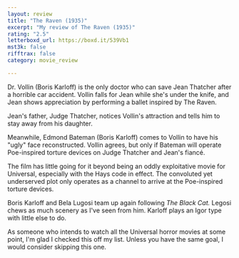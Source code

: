 ```yaml
---
layout: review
title: "The Raven (1935)"
excerpt: "My review of The Raven (1935)"
rating: "2.5"
letterboxd_url: https://boxd.it/539Vb1
mst3k: false
rifftrax: false
category: movie_review

---
```


Dr. Vollin (Boris Karloff) is the only doctor who can save Jean Thatcher after a horrible car accident. Vollin falls for Jean while she's under the knife, and Jean shows appreciation by performing a ballet inspired by The Raven.

Jean's father, Judge Thatcher, notices Vollin's attraction and tells him to stay away from his daughter.

Meanwhile, Edmond Bateman (Boris Karloff) comes to Vollin to have his "ugly" face reconstructed. Vollin agrees, but only if Bateman will operate Poe-inspired torture devices on Judge Thatcher and Jean's fiancé.

The film has little going for it beyond being an oddly exploitative movie for Universal, especially with the Hays code in effect. The convoluted yet underserved plot only operates as a channel to arrive at the Poe-inspired torture devices.

Boris Karloff and Bela Lugosi team up again following<i> The Black Cat.</i> Legosi chews as much scenery as I've seen from him. Karloff plays an Igor type with little else to do.

As someone who intends to watch all the Universal horror movies at some point, I'm glad I checked this off my list. Unless you have the same goal, I would consider skipping this one.